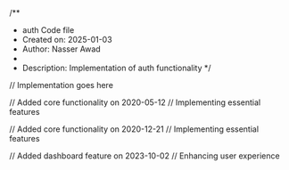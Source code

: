/**
 * auth Code file
 * Created on: 2025-01-03
 * Author: Nasser Awad
 *
 * Description: Implementation of auth functionality
 */
 
// Implementation goes here


// Added core functionality on 2020-05-12
// Implementing essential features

// Added core functionality on 2020-12-21
// Implementing essential features

// Added dashboard feature on 2023-10-02
// Enhancing user experience
